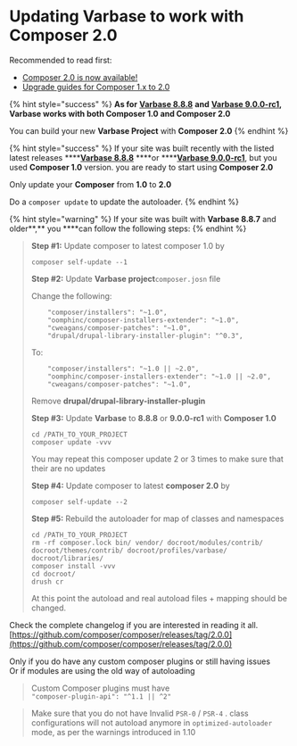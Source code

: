 # Updating Varbase to work with Composer 2.0

Recommended to read first:

* [Composer 2.0 is now available!](https://blog.packagist.com/composer-2-0-is-now-available/)
* [Upgrade guides for Composer 1.x to 2.0](https://github.com/composer/composer/blob/2.0.0/UPGRADE-2.0.md)

{% hint style="success" %}
**As for** [**Varbase 8.8.8**](https://www.drupal.org/project/varbase/releases/8.x-8.8) **and** [**Varbase 9.0.0-rc1**](https://www.drupal.org/project/varbase/releases/9.0.0-rc1)**, Varbase works with both Composer 1.0 and Composer 2.0** 

You can build your new **Varbase Project** with **Composer 2.0**
{% endhint %}

{% hint style="success" %}
If your site was built recently with the listed latest releases ****[**Varbase 8.8.8**](https://www.drupal.org/project/varbase/releases/8.x-8.8) ****or ****[**Varbase 9.0.0-rc1**](https://www.drupal.org/project/varbase/releases/9.0.0-rc1), but you used **Composer 1.0** version. you are ready to start using **Composer 2.0**

Only update your **Composer** from **1.0** to **2.0**

Do a `composer update`  to update the autoloader.
{% endhint %}

{% hint style="warning" %}
If your site was built with **Varbase 8.8.7** and older**,** you ****can follow the following steps:
{% endhint %}

> **Step \#1:** Update composer to latest composer 1.0 by
>
> ```text
> composer self-update --1
> ```
>
> **Step \#2:** Update **Varbase project**`composer.josn` file
>
> Change the following:
>
> ```text
>     "composer/installers": "~1.0",
>     "oomphinc/composer-installers-extender": "~1.0",
>     "cweagans/composer-patches": "~1.0",
>     "drupal/drupal-library-installer-plugin": "^0.3",
> ```
>
> To:
>
> ```text
>     "composer/installers": "~1.0 || ~2.0",
>     "oomphinc/composer-installers-extender": "~1.0 || ~2.0",
>     "cweagans/composer-patches": "~1.0",
> ```
>
> Remove **drupal/drupal-library-installer-plugin**
>
> **Step \#3:** Update **Varbase** to **8.8.8**  or **9.0.0-rc1** with **Composer 1.0**
>
> ```text
> cd /PATH_TO_YOUR_PROJECT
> composer update -vvv
> ```
>
> You may repeat this composer update 2 or 3 times to make sure that their are no updates
>
> **Step \#4:** Update composer to latest **composer 2.0** by
>
> ```text
> composer self-update --2
> ```
>
> **Step \#5:** Rebuild the autoloader for map of classes and namespaces
>
> ```text
> cd /PATH_TO_YOUR_PROJECT
> rm -rf composer.lock bin/ vendor/ docroot/modules/contrib/ docroot/themes/contrib/ docroot/profiles/varbase/ docroot/libraries/
> composer install -vvv
> cd docroot/
> drush cr
> ```
>
> At this point the autoload and real autoload files + mapping should be changed.

Check the complete changelog if you are interested in reading it all.  
[https://github.com/composer/composer/releases/tag/2.0.0](https://github.com/composer/composer/releases/tag/2.0.0)

Only if you do have any custom composer plugins or still having issues  
Or if modules are using the old way of autoloading

> Custom Composer plugins must have  
> `"composer-plugin-api": "^1.1 || ^2"`

> Make sure that you do not have Invalid `PSR-0` / `PSR-4` . class configurations will not autoload anymore in `optimized-autoloader` mode, as per the warnings introduced in 1.10

